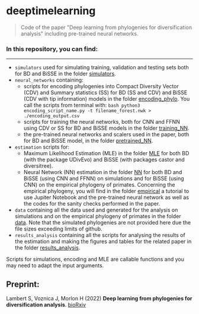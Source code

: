 # deeptimelearning

> Code of the paper "Deep learning from phylogenies for diversification analysis" including pre-trained neural networks.

### In this repository, you can find:

-------

- `simulators` used for simulating training, validation and testing sets both for BD and BiSSE in the folder [simulators](/simulators).
- `neural_networks` containing:
  - scripts for encoding phylogenies into Compact Diversity Vector (CDV) and Summary statistics (SS) for BD (SS and CDV) and BiSSE (CDV with tip information) models in the folder [encoding_phylo](/neural_networks/encoding_phylo). You call the scripts from terminal with: ```bash python3 encoding_script_name.py -t filename_forest.nwk > ./encoding_output.csv```
  - scripts for training the neural networks, both for CNN and FFNN using CDV or SS for BD and BiSSE models in the folder [training_NN](/neural_networks/training_NN).
  - the pre-trained neural networks and scalers used in the paper, both for BD and BiSSE model, in the folder [pretrained_NN](/neural_networks/pretrained_NN).
- `estimation` scripts for:
  - Maximum Likelihood Estimation (MLE) in the folder [MLE](/estimation/MLE) for both BD (with the package UDivEvo) and BiSSE (with packages castor and diversitree).
  - Neural Network (NN) estimation in the folder [NN](/estimation/NN) for both BD and BiSSE (using CNN and FFNN) on simulations and for BiSSE (using CNN) on the empirical phylogeny of primates. Concerning the empirical phylogeny, you will find in the folder [empirical](/estimation/NN/empirical) a tutorial to use Jupiter Notebook and the pre-trained neural network as well as the codes for the sanity checks performed in the paper.
- `data` containing all the data used and generated for the analysis on simulations and on the empirical phylogeny of primates in the folder [data](/data). Note that the simulated phylogenies are not provided here due the file sizes exceeding limits of github.
- `results_analysis` containing all the scripts for analysing the results of the estimation and making the figures and tables for the related paper in the folder [results_analysis](/results_analysis).

Scripts for simulations, encoding and MLE are callable functions and you may need to adapt the input arguments.

## Preprint:

Lambert S, Voznica J, Morlon H (2022)
__Deep learning from phylogenies for diversification analysis__. [bioRxiv](https://www.biorxiv.org/content/10.1101/2022.09.27.509667v1)
